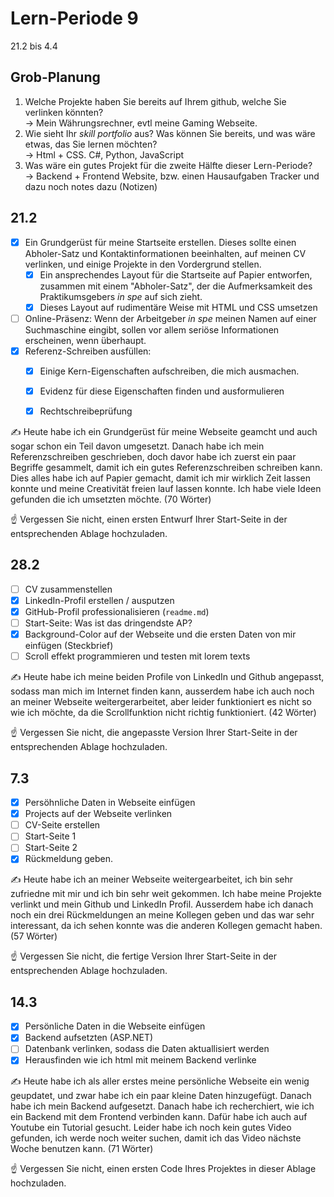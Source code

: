 # Lern-Periode 9

21.2 bis 4.4

## Grob-Planung

1. Welche Projekte haben Sie bereits auf Ihrem github, welche Sie verlinken könnten? <br>
   -> Mein Währungsrechner, evtl meine Gaming Webseite.
2. Wie sieht Ihr *skill portfolio* aus? Was können Sie bereits, und was wäre etwas, das Sie lernen möchten? <br>
   -> Html + CSS. C#, Python, JavaScript
3. Was wäre ein gutes Projekt für die zweite Hälfte dieser Lern-Periode? <br>
   -> Backend + Frontend Website, bzw. einen Hausaufgaben Tracker und dazu noch notes dazu (Notizen)

## 21.2

- [X] Ein Grundgerüst für meine Startseite erstellen. Dieses sollte einen Abholer-Satz und Kontaktinformationen beeinhalten, auf meinen CV verlinken, und einige Projekte in den Vordergrund stellen.
  - [X] Ein ansprechendes Layout für die Startseite auf Papier entworfen, zusammen mit einem "Abholer-Satz", der die Aufmerksamkeit des Praktikumsgebers *in spe* auf sich zieht.
  - [X] Dieses Layout auf rudimentäre Weise mit HTML und CSS umsetzen

- [ ] Online-Präsenz: Wenn der Arbeitgeber *in spe* meinen Namen auf einer Suchmaschine eingibt, sollen vor allem seriöse Informationen erscheinen, wenn überhaupt. 
- [X] Referenz-Schreiben ausfüllen:
  - [X] Einige Kern-Eigenschaften aufschreiben, die mich ausmachen.
  - [X] Evidenz für diese Eigenschaften finden und ausformulieren
  - [X] Rechtschreibeprüfung


✍️ Heute habe ich ein Grundgerüst für meine Webseite geamcht und auch sogar schon ein Teil davon umgesetzt. Danach habe ich mein Referenzschreiben geschrieben, doch davor habe ich zuerst ein paar Begriffe gesammelt, damit ich ein gutes Referenzschreiben schreiben kann. Dies alles habe ich auf Papier gemacht, damit ich mir wirklich Zeit lassen konnte und meine Creativität freien lauf lassen konnte. Ich habe viele Ideen gefunden die ich umsetzten möchte. (70 Wörter)

☝️ Vergessen Sie nicht, einen ersten Entwurf Ihrer Start-Seite in der entsprechenden Ablage hochzuladen.

## 28.2

- [ ] CV zusammenstellen
- [X] LinkedIn-Profil erstellen / ausputzen
- [X] GitHub-Profil professionalisieren (`readme.md`)
- [ ] Start-Seite: Was ist das dringendste AP?
- [X] Background-Color auf der Webseite und die ersten Daten von mir einfügen (Steckbrief)
- [ ] Scroll effekt programmieren und testen mit lorem texts

✍️ Heute habe ich meine beiden Profile von LinkedIn und Github angepasst, sodass man mich im Internet finden kann, ausserdem habe ich auch noch an meiner Webseite weitergerarbeitet, aber leider funktioniert es nicht so wie ich möchte, da die Scrollfunktion nicht richtig funktioniert. (42 Wörter)

☝️ Vergessen Sie nicht, die angepasste Version Ihrer Start-Seite in der entsprechenden Ablage hochzuladen.

## 7.3

- [X] Persöhnliche Daten in Webseite einfügen
- [X] Projects auf der Webseite verlinken
- [ ] CV-Seite erstellen
- [ ] Start-Seite 1
- [ ] Start-Seite 2
- [X] Rückmeldung geben.

✍️ Heute habe ich an meiner Webseite weitergearbeitet, ich bin sehr zufriedne mit mir und ich bin sehr weit gekommen. Ich habe meine Projekte verlinkt und mein Github und LinkedIn Profil. Ausserdem habe ich danach noch ein drei Rückmeldungen an meine Kollegen geben und das war sehr interessant, da ich sehen konnte was die anderen Kollegen gemacht haben. (57 Wörter)

☝️ Vergessen Sie nicht, die fertige Version Ihrer Start-Seite in der entsprechenden Ablage hochzuladen.

## 14.3

- [X] Persönliche Daten in die Webseite einfügen
- [X] Backend aufsetzten (ASP.NET)
- [ ] Datenbank verlinken, sodass die Daten aktuallisiert werden
- [X] Herausfinden wie ich html mit meinem Backend verlinke

✍️ Heute habe ich als aller erstes meine persönliche Webseite ein wenig geupdatet, und zwar habe ich ein paar kleine Daten hinzugefügt. Danach habe ich mein Backend aufgesetzt. Danach habe ich recherchiert, wie ich ein Backend mit dem Frontend verbinden kann. Dafür habe ich auch auf Youtube ein Tutorial gesucht. Leider habe ich noch kein gutes Video gefunden, ich werde noch weiter suchen, damit ich das Video nächste Woche  benutzen kann. (71 Wörter)

☝️ Vergessen Sie nicht, einen ersten Code Ihres Projektes in dieser Ablage hochzuladen.
 
